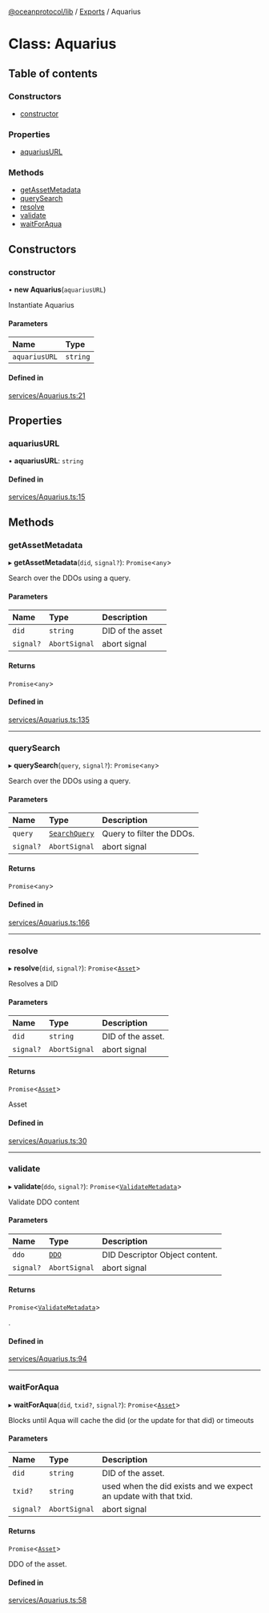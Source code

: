 [@oceanprotocol/lib](../README.md) / [Exports](../modules.md) / Aquarius

# Class: Aquarius

## Table of contents

### Constructors

- [constructor](Aquarius.md#constructor)

### Properties

- [aquariusURL](Aquarius.md#aquariusurl)

### Methods

- [getAssetMetadata](Aquarius.md#getassetmetadata)
- [querySearch](Aquarius.md#querysearch)
- [resolve](Aquarius.md#resolve)
- [validate](Aquarius.md#validate)
- [waitForAqua](Aquarius.md#waitforaqua)

## Constructors

### constructor

• **new Aquarius**(`aquariusURL`)

Instantiate Aquarius

#### Parameters

| Name | Type |
| :------ | :------ |
| `aquariusURL` | `string` |

#### Defined in

[services/Aquarius.ts:21](https://github.com/oceanprotocol/ocean.js/blob/c99bc5c6/src/services/Aquarius.ts#L21)

## Properties

### aquariusURL

• **aquariusURL**: `string`

#### Defined in

[services/Aquarius.ts:15](https://github.com/oceanprotocol/ocean.js/blob/c99bc5c6/src/services/Aquarius.ts#L15)

## Methods

### getAssetMetadata

▸ **getAssetMetadata**(`did`, `signal?`): `Promise`<`any`\>

Search over the DDOs using a query.

#### Parameters

| Name | Type | Description |
| :------ | :------ | :------ |
| `did` | `string` | DID of the asset |
| `signal?` | `AbortSignal` | abort signal |

#### Returns

`Promise`<`any`\>

#### Defined in

[services/Aquarius.ts:135](https://github.com/oceanprotocol/ocean.js/blob/c99bc5c6/src/services/Aquarius.ts#L135)

___

### querySearch

▸ **querySearch**(`query`, `signal?`): `Promise`<`any`\>

Search over the DDOs using a query.

#### Parameters

| Name | Type | Description |
| :------ | :------ | :------ |
| `query` | [`SearchQuery`](../interfaces/SearchQuery.md) | Query to filter the DDOs. |
| `signal?` | `AbortSignal` | abort signal |

#### Returns

`Promise`<`any`\>

#### Defined in

[services/Aquarius.ts:166](https://github.com/oceanprotocol/ocean.js/blob/c99bc5c6/src/services/Aquarius.ts#L166)

___

### resolve

▸ **resolve**(`did`, `signal?`): `Promise`<[`Asset`](../interfaces/Asset.md)\>

Resolves a DID

#### Parameters

| Name | Type | Description |
| :------ | :------ | :------ |
| `did` | `string` | DID of the asset. |
| `signal?` | `AbortSignal` | abort signal |

#### Returns

`Promise`<[`Asset`](../interfaces/Asset.md)\>

Asset

#### Defined in

[services/Aquarius.ts:30](https://github.com/oceanprotocol/ocean.js/blob/c99bc5c6/src/services/Aquarius.ts#L30)

___

### validate

▸ **validate**(`ddo`, `signal?`): `Promise`<[`ValidateMetadata`](../interfaces/ValidateMetadata.md)\>

Validate DDO content

#### Parameters

| Name | Type | Description |
| :------ | :------ | :------ |
| `ddo` | [`DDO`](../interfaces/DDO.md) | DID Descriptor Object content. |
| `signal?` | `AbortSignal` | abort signal |

#### Returns

`Promise`<[`ValidateMetadata`](../interfaces/ValidateMetadata.md)\>

.

#### Defined in

[services/Aquarius.ts:94](https://github.com/oceanprotocol/ocean.js/blob/c99bc5c6/src/services/Aquarius.ts#L94)

___

### waitForAqua

▸ **waitForAqua**(`did`, `txid?`, `signal?`): `Promise`<[`Asset`](../interfaces/Asset.md)\>

Blocks until Aqua will cache the did (or the update for that did) or timeouts

#### Parameters

| Name | Type | Description |
| :------ | :------ | :------ |
| `did` | `string` | DID of the asset. |
| `txid?` | `string` | used when the did exists and we expect an update with that txid. |
| `signal?` | `AbortSignal` | abort signal |

#### Returns

`Promise`<[`Asset`](../interfaces/Asset.md)\>

DDO of the asset.

#### Defined in

[services/Aquarius.ts:58](https://github.com/oceanprotocol/ocean.js/blob/c99bc5c6/src/services/Aquarius.ts#L58)
